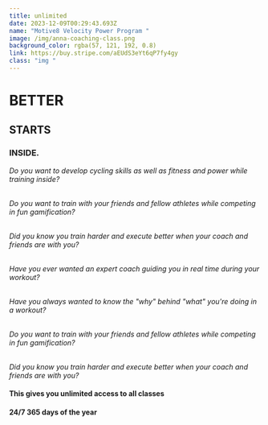 ```yaml
---
title: unlimited
date: 2023-12-09T00:29:43.693Z
name: "Motive8 Velocity Power Program "
image: /img/anna-coaching-class.png
background_color: rgba(57, 121, 192, 0.8)
link: https://buy.stripe.com/aEUdS3eYt6qP7fy4gy
class: "img "
---
```

# BETTER

## STARTS

### INSIDE.

*Do you want to develop cycling skills as well as fitness and power while training inside?*

*\
Do you want to train with your friends and fellow athletes while competing in fun gamification?*

*\
Did you know you train harder and execute better when your coach and friends are with you?*

*\
Have you ever wanted an expert coach guiding you in real time during your workout?*

*\
Have you always wanted to know the "why" behind "what" you're doing in a workout?*

*\
Do you want to train with your friends and fellow athletes while competing in fun gamification?*

*\
Did you know you train harder and execute better when your coach and friends are with you?*



#### **This gives you unlimited access to all classes**

#### **24/7 365 days of the year**